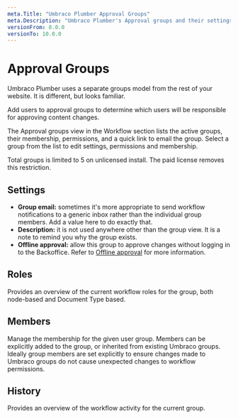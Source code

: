 ```yaml
---
meta.Title: "Umbraco Plumber Approval Groups"
meta.Description: "Umbraco Plumber's Approval groups and their settings"
versionFrom: 8.0.0
versionTo: 10.0.0
---
```


# Approval Groups

Umbraco Plumber uses a separate groups model from the rest of your website. It is different, but looks familiar.

Add users to approval groups to determine which users will be responsible for approving content changes.

The Approval groups view in the Workflow section lists the active groups, their membership, permissions, and a quick link to email the group. Select a group from the list to edit settings, permissions and membership.

Total groups is limited to 5 on unlicensed install. The paid license removes this restriction.

## Settings

- **Group email:** sometimes it's more appropriate to send workflow notifications to a generic inbox rather than the individual group members. Add a value here to do exactly that.
- **Description:** it is not used anywhere other than the group view. It is a note to remind you why the group exists.
- **Offline approval:** allow this group to approve changes without logging in to the Backoffice. Refer to [Offline approval](#offline-approval) for more information.

## Roles

Provides an overview of the current workflow roles for the group, both node-based and Document Type based.

## Members

Manage the membership for the given user group. Members can be explicitly added to the group, or inherited from existing Umbraco groups. Ideally group members are set explicitly to ensure changes made to Umbraco groups do not cause unexpected changes to workflow permissions.

## History

Provides an overview of the workflow activity for the current group.
